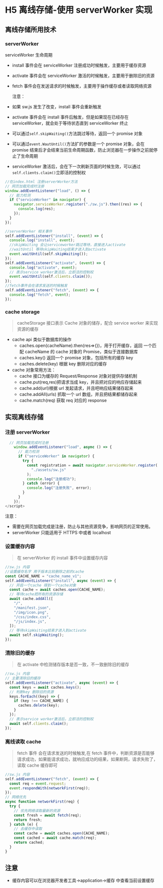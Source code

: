 # H5 离线存储-使用 serverWorker 实现

## 离线存储所用技术

### serverWorker

serviceWorker 生命周期

- install 事件会在 serviceWorker 注册成功时候触发，主要用于缓存资源
- activate 事件会在 serviceWorker 激活的时候触发，主要用于删除旧的资源
- fetch 事件会在发送请求的时候触发，主要用于操作缓存或者读取网络资源

  注意：

- 如果 sw.js 发生了改变，install 事件会重新触发
- activate 事件会在 install 事件后触发，但是如果现在已经存在 serviceWorker，就会处于等待状态直到 serviceWorker 终止
- 可以通过`self.skipWaiting()`方法跳过等待，返回一个 promise 对象
- 可以通过`event.WautUntil()`方法扩的参数是一个 promise 对象，会在 promise 结束后才会结束当前生命周期函数，防止浏览器在一步操作之前就停止了生命周期
- serviceWorker 激活后，会在下一次刷新页面的时候生效，可以通过`self.clients.claim()`立即活的控制权

```js
//在index.html 注册serverWorker方法
// 网页加载完成时注册
window.addEventListener("load", () => {
  // 能力检测
  if ("serviceWorker" in navigator) {
    navigator.serviceWorker.register("./sw.js").then((res) => {
      console.log(res);
    });
  }
});
```

```js
//serverWorker 相关事件
self.addEventListener("install", (event) => {
  console.log("install", event);
  //skipWaiting 会让serviceworker跳过等待，直接进入activate
  //waitUntil 等待skipWaiting结束才进入到activate
  event.waitUntil(self.skipWaiting());
});
self.addEventListener("activate", (event) => {
  console.log("activate", event);
  // 表示service worker激活后，立即活的控制权
  event.waitUntil(self.clients.claim());
});
//fetch事件会在请求发送的时候触发
self.addEventListener("fetch", (event) => {
  console.log("fetch", event);
});
```

### cache storage

> cacheStorage 接口表示 Cache 对象的储存，配合 service worker 来实现资源的缓存

- cache api 类似于数据库的操作
  - caches.open(cacheName).then(res=>{})，用于打开缓存，返回 一个匹配 cacheName 的 cache 对象的 Promise，类似于连接数据库
  - caches.key() 返回一个 promise 对象，包括所有的缓存 key
  - caches.delete(key) 根据 key 删除对应的缓存
- cache 对象常用方法：
  - cache 接口为缓存的 Request/Response 对象对提供存储机制
  - cache.put(req,res)把请求当成 key，并且把对应的响应存储起来
  - cache.add(url)根据 url 发起请求，并且吧响应结果储存起来
  - cache.addAll(urls) 抓取一个 url 数组，并且把结果都储存起来
  - cache.match(req) 获取 req 对应的 response

## 实现离线存储

### 注册 serverWorker

```js
  // 网页加载完成时注册
    window.addEventListener("load", async () => {
      // 能力检测
      if ("serviceWorker" in navigator) {
        try {
          const registration = await navigator.serviceWorker.register(
            "./assets/sw.js"
          );
          console.log("注册成功");
        } catch (error) {
          console.log("注册失败", error);
        }
      }
    });
</script>
```

注意：

- 需要在网页加载完成是注册，防止与其他资源竞争，影响网页的正常使用。
- serverWorker 只能适用于 HTTPS 中或者 localhost

### 设置缓存内容

> 在 serverWorker 的 install 事件中设置缓存内容

```js
//sw.js 内容
//设置缓存名字 用于版本比较删除之前的cache
const CACHE_NAME = "cache_name_v1";
self.addEventListener("install", async (event) => {
  // 开启一个cache 得到一个cache对象
  const cache = await caches.open(CACHE_NAME);
  // 等待cache把所有的资源存储
  await cache.addAll([
    "/",
    "/manifest.json",
    "/img/icon.png",
    "/css/index.css",
    "/js/index.js",
  ]);
  // 等待skipWaiting结束才进入到activate
  await self.skipWaiting();
});
```

### 清除旧的缓存

> 在 activate 中检测储存版本是否一致，不一致删除旧的缓存

```js
//sw.js 内容
// 主要清除旧的缓存
self.addEventListener("activate", async (event) => {
  const keys = await caches.keys();
  // 判断key 删除旧的资源
  keys.forEach((key) => {
    if (key !== CACHE_NAME) {
      caches.delete(key);
    }
  });
  // 表示service worker激活后，立即活的控制权
  await self.clients.claim();
});
```

### 离线读取 cache

> fetch 事件 会在请求发送的时候触发,在 fetch 事件中，判断资源是否能够请求成功，如果能请求成功，就响应成功的结果，如果断网，请求失败了，读取 cache 缓存即可

```js
//sw.js 内容
self.addEventListener("fetch", (event) => {
  const req = event.request;
  event.respondWith(networkFirst(req));
});
// 网络优先
async function networkFirst(req) {
  try {
    // 优先网络读取最新的资源
    const fresh = await fetch(req);
    return fresh;
  } catch (e) {
    // 去缓存中读取
    const cache = await caches.open(CACHE_NAME);
    const cached = await cache.match(req);
    return cached;
  }
}
```

## 注意

- 缓存内容可以在浏览器开发者工具->application->缓存 中查看当前设置缓存
